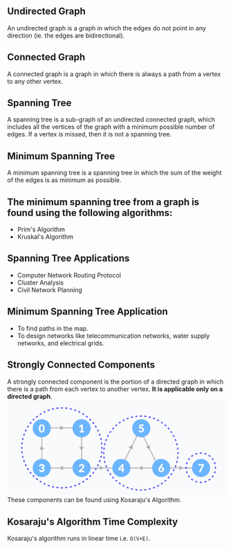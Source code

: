 ## Undirected Graph
An undirected graph is a graph in which the edges do not point in any direction (ie. the edges are bidirectional).

## Connected Graph
A connected graph is a graph in which there is always a path from a vertex to any other vertex.

## Spanning Tree
A spanning tree is a sub-graph of an undirected connected graph, which includes all the vertices of the graph with a minimum possible number of edges. If a vertex is missed, then it is not a spanning tree.

## Minimum Spanning Tree
A minimum spanning tree is a spanning tree in which the sum of the weight of the edges is as minimum as possible.

## The minimum spanning tree from a graph is found using the following algorithms:
- Prim's Algorithm
- Kruskal's Algorithm


## Spanning Tree Applications
- Computer Network Routing Protocol
- Cluster Analysis
- Civil Network Planning

## Minimum Spanning Tree Application
- To find paths in the map.
- To design networks like telecommunication networks, water supply networks, and electrical grids.

## Strongly Connected Components
A strongly connected component is the portion of a directed graph in which there is a path from each vertex to another vertex.
**It is applicable only on a directed graph**.
![img.png](img.png)
These components can be found using Kosaraju's Algorithm.

## Kosaraju's Algorithm Time Complexity
Kosaraju's algorithm runs in linear time i.e. `O(V+E)`.


